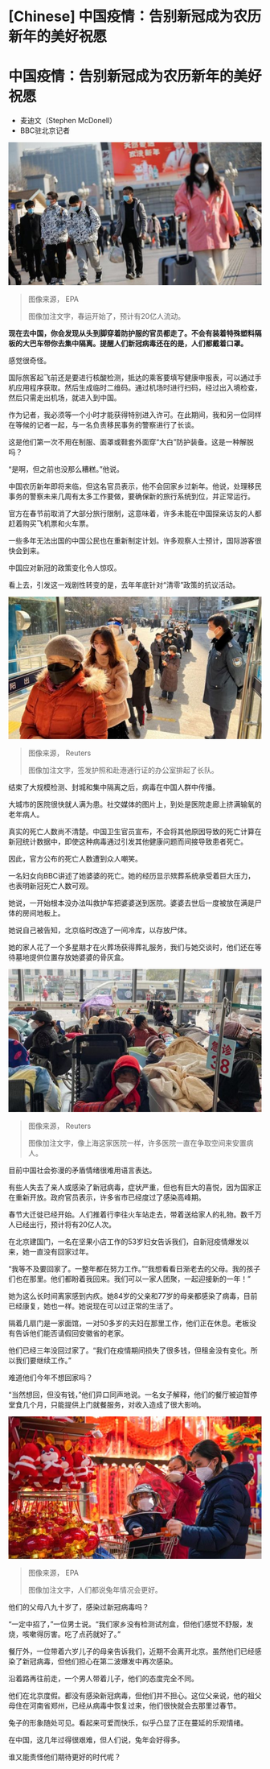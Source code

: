 # [Chinese] 中国疫情：告别新冠成为农历新年的美好祝愿

#  中国疫情：告别新冠成为农历新年的美好祝愿

  * 麦迪文（Stephen McDonell） 
  * BBC驻北京记者 


![北京地铁站外](_128272501_47d2b1d013ba9a0e137cbd5698462845c738d4fb0_0_6720_44801000x667.jpg)

> 图像来源，  EPA
>
> 图像加注文字，春运开始了，预计有20亿人流动。

**现在去中国，你会发现从头到脚穿着防护服的官员都走了。不会有装着特殊塑料隔板的大巴车带你去集中隔离。提醒人们新冠病毒还在的是，人们都戴着口罩。**

感觉很奇怪。

国际旅客起飞前还是要进行核酸检测，抵达的乘客要填写健康申报表，可以通过手机应用程序获取。然后生成临时二维码。通过机场时进行扫码，经过出入境检查，然后只需走出机场，就进入到中国。

作为记者，我必须等一个小时才能获得特别进入许可。在此期间，我和另一位同样在等候的记者一起，与一名负责移民事务的警察进行了长谈。

这是他们第一次不用在制服、面罩或鞋套外面穿“大白”防护装备。这是一种解脱吗？

“是啊，但之前也没那么糟糕。”他说。

中国农历新年即将来临，但这名官员表示，他不会回家乡过新年。他说，处理移民事务的警察未来几周有太多工作要做，要确保新的旅行系统到位，并正常运行。

官方在春节前取消了大部分旅行限制，这意味着，许多未能在中国探亲访友的人都赶着购买飞机票和火车票。

一些多年无法出国的中国公民也在重新制定计划。许多观察人士预计，国际游客很快会到来。

中国应对新冠的政策变化令人惊叹。

看上去，引发这一戏剧性转变的是，去年年底针对“清零”政策的抗议活动。

![排队](_128272505_75f69256ccb6f6ff1c2396a7f7a0f31a7d0fd1c20_0_3846_25651000x667.jpg)

> 图像来源，  Reuters
>
> 图像加注文字，签发护照和赴港通行证的办公室排起了长队。

结束了大规模检测、封城和集中隔离之后，病毒在中国人群中传播。

大城市的医院很快就人满为患。社交媒体的图片上，到处是医院走廊上挤满输氧的老年病人。

真实的死亡人数尚不清楚。中国卫生官员宣布，不会将其他原因导致的死亡计算在新冠统计数据中，即使这种病毒通过引发其他健康问题而间接导致患者死亡。

因此，官方公布的死亡人数遭到众人嘲笑。

一名妇女向BBC讲述了她婆婆的死亡。她的经历显示殡葬系统承受着巨大压力，也表明新冠死亡人数可观。

她说，一开始根本没办法叫救护车把婆婆送到医院。婆婆去世后一度被放在满是尸体的房间地板上。

她说自己被告知，北京临时改造了一间冷库，以存放尸体。

她的家人花了一个多星期才在火葬场获得葬礼服务，我们与她交谈时，他们还在等待墓地提供位置存放她婆婆的骨灰盒。

![上海医院](_128272708_c8bd66871122f1c57ca8d1cdb94198d7ee7a1b1b0_0_3680_24531000x667.jpg)

> 图像来源，  Reuters
>
> 图像加注文字，像上海这家医院一样，许多医院一直在争取空间来安置病人。

目前中国社会弥漫的矛盾情绪很难用语言表达。

有些人失去了亲人或感染了新冠病毒，症状严重，但也有巨大的喜悦，因为国家正在重新开放。政府官员表示，许多省市已经度过了感染高峰期。

春节大迁徙已经开始。人们推着行李往火车站走去，带着送给家人的礼物。数千万人已经出行，预计将有20亿人次。

在北京建国门，一名在坚果小店工作的53岁妇女告诉我们，自新冠疫情爆发以来，她一直没有回家过年。

“我等不及要回家了。一整年都在努力工作。”“我想看看日渐老去的父母。我的孩子们也在那里。他们都盼着我回来。我们可以一家人团聚，一起迎接新的一年！”

她为这么长时间离家感到内疚。她84岁的父亲和77岁的母亲都感染了病毒，目前已经康复，她也一样。她说现在可以过正常的生活了。

隔着几扇门是一家面馆，一对50多岁的夫妇在那里工作，他们正在休息。老板没有告诉他们能否请假回安徽省的老家。

他们已经三年没回过家了。“我们在疫情期间损失了很多钱，但租金没有变化。所以我们要继续工作。”

难道他们今年不想回家吗？

“当然想回，但没有钱，”他们异口同声地说。一名女子解释，他们的餐厅被迫暂停堂食几个月，只能提供上门就餐服务，对收入造成了很大影响。

![北京商铺](_128272712_44e32d7588dcb601c03ad2333c2003acf1cd97cc0_0_7952_53041000x667.jpg)

> 图像来源，  EPA
>
> 图像加注文字，人们都说兔年情况会更好。

他们的父母八九十岁了，感染过新冠病毒吗？

“一定中招了，”一位男士说。“我们家乡没有检测试剂盒，但他们感觉不舒服，发烧，咳嗽得厉害。吃了点药就好了。”

餐厅外，一位带着六岁儿子的母亲告诉我们，近期不会离开北京。虽然他们已经感染了新冠病毒，但他们担心在第二波爆发中再次感染。

沿着路再往前走，一个男人带着儿子，他们的态度完全不同。

他们在北京度假。都没有感染新冠病毒，但他们并不担心。这位父亲说，他的祖父母住在河南省郑州，已经从病毒中恢复过来，他们很快就会去那里过春节。

兔子的形象随处可见。看起来可爱而快乐，似乎凸显了正在蔓延的乐观情绪。

在中国，这几年过得很艰难，但人们说，兔年会好得多。

谁又能责怪他们期待更好的时代呢？


